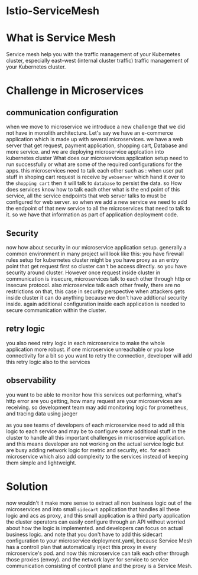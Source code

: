 # Istio-ServiceMesh
# What is Service Mesh
Service mesh help you with the traffic management of your Kubernetes cluster, especially east–west (internal cluster traffic) traffic management of your Kubernetes cluster.

# Challenge in Microservices
## communication configuration
when we move to microservice we introduce a new challenge that we did not have in monolith architecture. 
Let's say we have an e-commerce application which is made up with several microservices. we have a web server that get request, payment application, shopping cart, Database and more service. and we are deploying microservice applcation into kubernetes cluster
What does our microservices application setup need to run successfully or what are some of the required configurations for the apps. this microservices need to talk each other such as : when user put stuff in shoping cart request is receive by ``webserver`` which hand it over to the ``shopping cart`` then it will talk to ``database`` to persist the data. so How does services know how to talk each other what is the end point of this service, all the service endpoints that web server talks to must be configured for web server. 
so when we add a new service we need to add the endpoint of that new service to all the microservices that need to talk to it. so we have that information as part of application deployment code. 

## Security
now how about security in our microservice application setup. generally a common environment in many project will look like this: 
you have firewall rules setup for kubernetes cluster might be you have proxy as an entry point that get request first so cluster can't be access directly. so you have security around cluster. 
However once request inside cluster in communication is insecure, microservices talk to each other through http or insecure protocol. also microservice talk each other freely, there are no restrictions on that, this case in security perspective when attackers gets inside cluster it can do anything because we don't have addtional security inside.
again additional configuration inside each application is needed to secure communication within the cluster.

## retry logic
you also need retry logic in each microservice to make the whole application more robust. if one microservice unreachable or you lose connectivity for a bit so you want to retry the connection, developer will add this retry logic also to the services 

## observability
you want to be able to monitor how this services out performing, what's http error are you getting, how many request are your microservices are receiving. so development team may add monitoring logic for prometheus, and tracing data using jaeger 

as you see teams of developers of each microservice need to add all this logic to each service and may be to configure some additional stuff in the cluster to handle all this important challenges in microservice application. and this means developer are not working on the actual service logic but are busy adding network logic for metric and security, etc. for each microservice which also add complexity to the services instead of keeping them simple and lightweight.

# Solution
now wouldn't it make more sense to extract all non business logic out of the microservices and into small ``sidecart`` application that handles all these logic and acs as proxy, and this small application is a third party application the cluster operators can easily configure through an API without worried about how the logic is implemented. and developers can focus on actual business logic.
and note that you don't have to add this sidecart configuration to your microservice deployment.yaml, because Service Mesh has a controll plan that automatically inject this proxy in every microservice's pod. and now this microservice can talk each other through those proxies (envoy).
and the network layer for service to service communication consisting of controll plane and the proxy is a Service Mesh.

